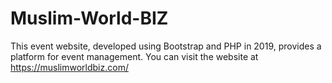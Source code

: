 # Muslim-World-BIZ
This event website, developed using Bootstrap and PHP in 2019, provides a platform for event management. You can visit the website at https://muslimworldbiz.com/
